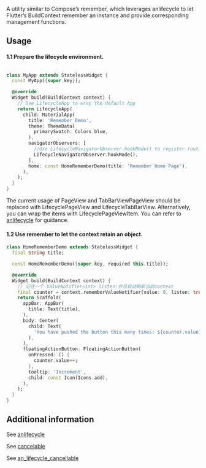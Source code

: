 A utility similar to Compose’s remember, which leverages anlifecycle to let Flutter’s BuildContext
remember an instance and provide corresponding management functions.

## Usage

#### 1.1 Prepare the lifecycle environment.

```dart

class MyApp extends StatelessWidget {
  const MyApp({super.key});

  @override
  Widget build(BuildContext context) {
    // Use LifecycleApp to wrap the default App
    return LifecycleApp(
      child: MaterialApp(
        title: 'Remember Demo',
        theme: ThemeData(
          primarySwatch: Colors.blue,
        ),
        navigatorObservers: [
          //Use LifecycleNavigatorObserver.hookMode() to register routing event changes
          LifecycleNavigatorObserver.hookMode(),
        ],
        home: const HomeRememberDemo(title: 'Remember Home Page'),
      ),
    );
  }
}
```

The current usage of PageView and TabBarViewPageView should be replaced with LifecyclePageView and
LifecycleTabBarView. Alternatively, you can wrap the items with LifecyclePageViewItem. You can refer
to [anlifecycle](https://pub.dev/packages/anlifecycle) for guidance.

#### 1.2 Use remember to let the context retain an object.

```dart
class HomeRememberDemo extends StatelessWidget {
  final String title;

  const HomeRememberDemo({super.key, required this.title});

  @override
  Widget build(BuildContext context) {
    // 记住一个 ValueNotifier<int> listen:并且自动刷新当前context
    final counter = context.rememberValueNotifier(value: 0, listen: true);
    return Scaffold(
      appBar: AppBar(
        title: Text(title),
      ),
      body: Center(
        child: Text(
          'You have pushed the button this many times: ${counter.value}',
        ),
      ),
      floatingActionButton: FloatingActionButton(
        onPressed: () {
          counter.value++;
        },
        tooltip: 'Increment',
        child: const Icon(Icons.add),
      ),
    );
  }
}
```

## Additional information

See [anlifecycle](https://pub.dev/packages/anlifecycle)

See [cancelable](https://pub.dev/packages/cancellable)

See [an_lifecycle_cancellable](https://pub.dev/packages/an_lifecycle_cancellable)
